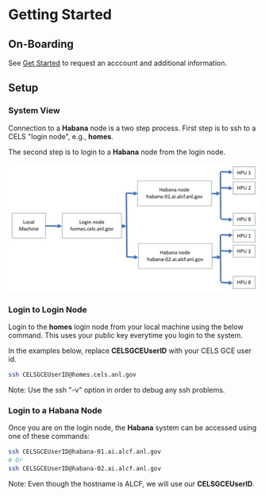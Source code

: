 # Getting Started

## On-Boarding

See [Get Started](https://www.alcf.anl.gov/support-center/get-started)
to request an acccount and additional information.

## Setup

### System View

Connection to a **Habana** node is a two step process.
First step is to ssh to a CELS "login node", e.g., **homes**.

The second step is to login to a **Habana** node from the login node.

![Habana System View](Log_in_CELS.jpg "Habana System View")

### Login to Login Node

Login to the **homes** login node from your local machine using the below command. This uses your public key everytime you login to the system.

In the examples below, replace **CELSGCEUserID** with your CELS GCE user id.

```bash
ssh CELSGCEUserID@homes.cels.anl.gov
```

Note: Use the ssh "-v" option in order to debug any ssh problems.

### Login to a Habana Node

Once you are on the login node, the **Habana** system can be accessed using one of these commands:

```bash
ssh CELSGCEUserID@habana-01.ai.alcf.anl.gov
# Or
ssh CELSGCEUserID@habana-02.ai.alcf.anl.gov
```

Note: Even though the hostname is ALCF, we will use our **CELSGCEUserID**.
